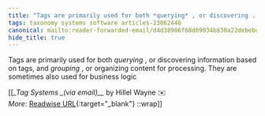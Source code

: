 ```yaml
---
title: "Tags are primarily used for both *querying* , or discovering ..."
tags: taxonomy systems software articles-23862446
canonical: mailto:reader-forwarded-email/d4d38986f68d69034b830a22debebd7c
hide_title: true
---
```


Tags are primarily used for both *querying* , or discovering information based on tags, and *grouping* , or organizing content for processing. They are sometimes also used for business logic


[[<cite>_Tag Systems _(via email)__</cite> by Hillel Wayne ✉️<br>
_More_: [Readwise URL](https://readwise.io/open/466594151){:target="_blank"}
::wrap]]